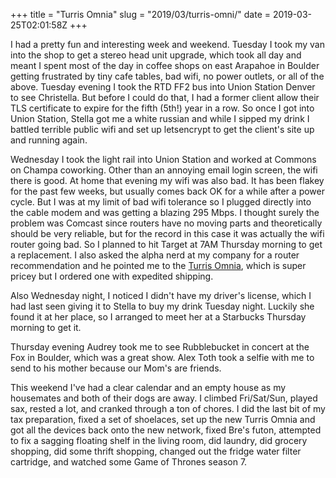 +++
title = "Turris Omnia"
slug = "2019/03/turris-omni/"
date = 2019-03-25T02:01:58Z
+++

I had a pretty fun and interesting week and weekend. Tuesday I took my van into the shop to get a stereo head unit upgrade, which took all day and meant I spent most of the day in coffee shops on east Arapahoe in Boulder getting frustrated by tiny cafe tables, bad wifi, no power outlets, or all of the above. Tuesday evening I took the RTD FF2 bus into Union Station Denver to see Christella. But before I could do that, I had a former client allow their TLS certificate to expire for the fifth (5th!) year in a row. So once I got into Union Station, Stella got me a white russian and while I sipped my drink I battled terrible public wifi and set up letsencrypt to get the client's site up and running again.

Wednesday I took the light rail into Union Station and worked at Commons on Champa coworking. Other than an annoying email login screen, the wifi there is good. At home that evening my wifi was also bad. It has been flakey for the past few weeks, but usually comes back OK for a while after a power cycle. But I was at my limit of bad wifi tolerance so I plugged directly into the cable modem and was getting a blazing 295 Mbps. I thought surely the problem was Comcast since routers have no moving parts and theoretically should be very reliable, but for the record in this case it was actually the wifi router going bad. So I planned to hit Target at 7AM Thursday morning to get a replacement. I also asked the alpha nerd at my company for a router recommendation and he pointed me to the [Turris Omnia](https://www.amazon.com/dp/B01MG47OY3/ref=cm_sw_r_tw_dp_U_x_fKdMCbME3QBKK), which is super pricey but I ordered one with expedited shipping.

Also Wednesday night, I noticed I didn't have my driver's license, which I had last seen giving it to Stella to buy my drink Tuesday night. Luckily she found it at her place, so I arranged to meet her at a Starbucks Thursday morning to get it.

Thursday evening Audrey took me to see Rubblebucket in concert at the Fox in Boulder, which was a great show. Alex Toth took a selfie with me to send to his mother because our Mom's are friends.

This weekend I've had a clear calendar and an empty house as my housemates and both of their dogs are away. I climbed Fri/Sat/Sun, played sax, rested a lot, and cranked through a ton of chores. I did the last bit of my tax preparation, fixed a set of shoelaces, set up the new Turris Omnia and got all the devices back onto the new network, fixed Bre's futon, attempted to fix a sagging floating shelf in the living room, did laundry, did grocery shopping, did some thrift shopping, changed out the fridge water filter cartridge, and watched some Game of Thrones season 7.
